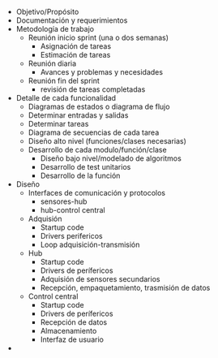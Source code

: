 - Objetivo/Propósito
- Documentación y requerimientos
- Metodología de trabajo
	- Reunión inicio sprint (una o dos semanas)
		- Asignación de tareas
		- Estimación de tareas
	- Reunión diaria
		- Avances y problemas y necesidades
	- Reunión fin del sprint
		- revisión de tareas completadas
- Detalle de cada funcionalidad
	- Diagramas de estados o diagrama de flujo
	- Determinar entradas y salidas
	- Determinar tareas
	- Diagrama de secuencias de cada tarea
	- Diseño alto nivel (funciones/clases necesarias)
	- Desarrollo de cada modulo/función/clase
		- Diseño bajo nivel/modelado de algoritmos
		- Desarrollo de test unitarios
		- Desarrollo de la función
- Diseño
	- Interfaces de comunicación y protocolos
		- sensores-hub
		- hub-control central
	- Adquisión
		- Startup code
		- Drivers perifericos
		- Loop adquisición-transmisión
	- Hub
		- Startup code
		- Drivers de perífericos
		- Adquisión de sensores secundarios
		- Recepción, empaquetamiento, trasmisión de datos
	- Control central
		- Startup code
		- Drivers de perífericos
		- Recepción de datos
		- Almacenamiento
		- Interfaz de usuario
-